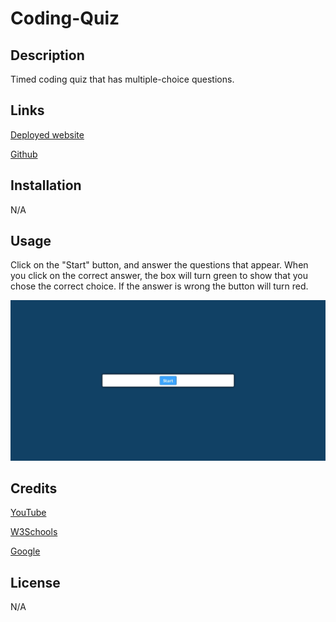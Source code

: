 # Coding-Quiz

## Description

Timed coding quiz that has multiple-choice questions.

## Links

[Deployed website]()

[Github]()


## Installation

N/A

## Usage

Click on the "Start" button, and answer the questions that appear. When you click on the correct answer, the box will turn green to show that you chose the correct choice. If the answer is wrong
the button will turn red.

![screenshot](assets/images/quizss.jpg)


## Credits

[YouTube](https://www.youtube.com)

[W3Schools](https://www.w3schools.com)

[Google](https://www.google.com)

## License

N/A

